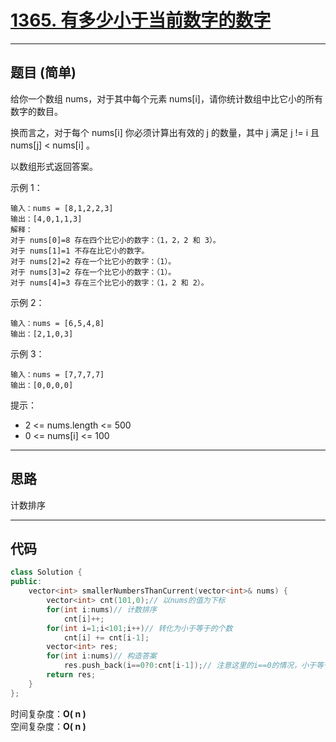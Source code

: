 # [1365. 有多少小于当前数字的数字](https://leetcode.cn/problems/how-many-numbers-are-smaller-than-the-current-number/)

---

## 题目 (简单)

给你一个数组 nums，对于其中每个元素 nums[i]，请你统计数组中比它小的所有数字的数目。

换而言之，对于每个 nums[i] 你必须计算出有效的 j 的数量，其中 j 满足 j != i 且 nums[j] < nums[i] 。

以数组形式返回答案。


示例 1：
```
输入：nums = [8,1,2,2,3]
输出：[4,0,1,1,3]
解释： 
对于 nums[0]=8 存在四个比它小的数字：（1，2，2 和 3）。 
对于 nums[1]=1 不存在比它小的数字。
对于 nums[2]=2 存在一个比它小的数字：（1）。 
对于 nums[3]=2 存在一个比它小的数字：（1）。 
对于 nums[4]=3 存在三个比它小的数字：（1，2 和 2）。
```

示例 2：
```
输入：nums = [6,5,4,8]
输出：[2,1,0,3]
```

示例 3：
```
输入：nums = [7,7,7,7]
输出：[0,0,0,0]
```

提示：

- 2 <= nums.length <= 500
- 0 <= nums[i] <= 100 

---

## 思路

计数排序

---

## 代码

```C++
class Solution {
public:
    vector<int> smallerNumbersThanCurrent(vector<int>& nums) {
        vector<int> cnt(101,0);// 以nums的值为下标
        for(int i:nums)// 计数排序
            cnt[i]++;
        for(int i=1;i<101;i++)// 转化为小于等于的个数
            cnt[i] += cnt[i-1];
        vector<int> res;
        for(int i:nums)// 构造答案
            res.push_back(i==0?0:cnt[i-1]);// 注意这里的i==0的情况，小于等于i-1，就是小于i
        return res;
    }
};
```

时间复杂度：**O( n )**  
空间复杂度：**O( n )**
